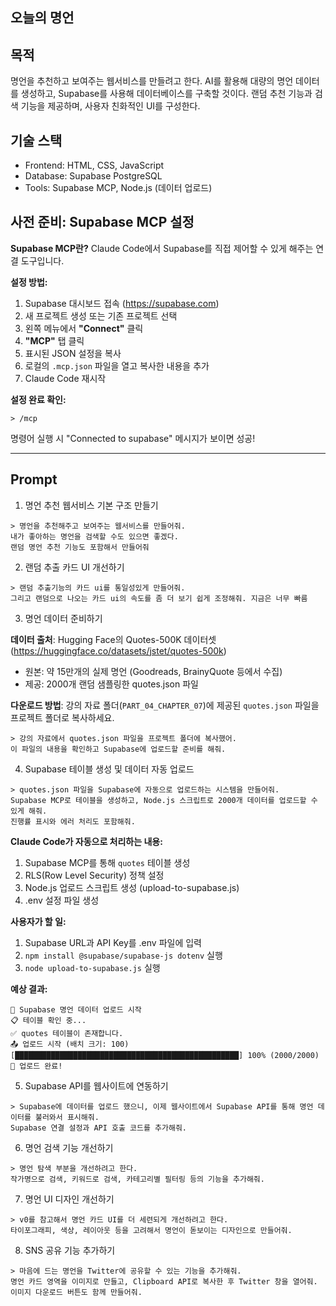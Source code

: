 ## 오늘의 명언

## 목적

명언을 추천하고 보여주는 웹서비스를 만들려고 한다.
AI를 활용해 대량의 명언 데이터를 생성하고, Supabase를 사용해 데이터베이스를 구축할 것이다.
랜덤 추천 기능과 검색 기능을 제공하며, 사용자 친화적인 UI를 구성한다.


## 기술 스택

- Frontend: HTML, CSS, JavaScript
- Database: Supabase PostgreSQL
- Tools: Supabase MCP, Node.js (데이터 업로드)


## 사전 준비: Supabase MCP 설정

**Supabase MCP란?**
Claude Code에서 Supabase를 직접 제어할 수 있게 해주는 연결 도구입니다.

**설정 방법:**

1. Supabase 대시보드 접속 (https://supabase.com)
2. 새 프로젝트 생성 또는 기존 프로젝트 선택
3. 왼쪽 메뉴에서 **"Connect"** 클릭
4. **"MCP"** 탭 클릭
5. 표시된 JSON 설정을 복사
6. 로컬의 `.mcp.json` 파일을 열고 복사한 내용을 추가
7. Claude Code 재시작

**설정 완료 확인:**
```
> /mcp
```
명령어 실행 시 "Connected to supabase" 메시지가 보이면 성공!

---

## Prompt

1. 명언 추천 웹서비스 기본 구조 만들기

```
> 명언을 추천해주고 보여주는 웹서비스를 만들어줘.
내가 좋아하는 명언을 검색할 수도 있으면 좋겠다.
랜덤 명언 추천 기능도 포함해서 만들어줘
```

2. 랜덤 추출 카드 UI 개선하기

```
> 랜덤 추출기능의 카드 ui를 통일성있게 만들어줘.
그리고 랜덤으로 나오는 카드 ui의 속도를 좀 더 보기 쉽게 조정해줘. 지금은 너무 빠름
```

3. 명언 데이터 준비하기

**데이터 출처**: Hugging Face의 Quotes-500K 데이터셋 (https://huggingface.co/datasets/jstet/quotes-500k)
- 원본: 약 15만개의 실제 명언 (Goodreads, BrainyQuote 등에서 수집)
- 제공: 2000개 랜덤 샘플링한 quotes.json 파일

**다운로드 방법**:
강의 자료 폴더(`PART_04_CHAPTER_07`)에 제공된 `quotes.json` 파일을 프로젝트 폴더로 복사하세요.

```
> 강의 자료에서 quotes.json 파일을 프로젝트 폴더에 복사했어.
이 파일의 내용을 확인하고 Supabase에 업로드할 준비를 해줘.
```

4. Supabase 테이블 생성 및 데이터 자동 업로드

```
> quotes.json 파일을 Supabase에 자동으로 업로드하는 시스템을 만들어줘.
Supabase MCP로 테이블을 생성하고, Node.js 스크립트로 2000개 데이터를 업로드할 수 있게 해줘.
진행률 표시와 에러 처리도 포함해줘.
```

**Claude Code가 자동으로 처리하는 내용:**
1. Supabase MCP를 통해 `quotes` 테이블 생성
2. RLS(Row Level Security) 정책 설정
3. Node.js 업로드 스크립트 생성 (upload-to-supabase.js)
4. .env 설정 파일 생성

**사용자가 할 일:**
1. Supabase URL과 API Key를 .env 파일에 입력
2. `npm install @supabase/supabase-js dotenv` 실행
3. `node upload-to-supabase.js` 실행

**예상 결과:**
```
🚀 Supabase 명언 데이터 업로드 시작
📋 테이블 확인 중...
✅ quotes 테이블이 존재합니다.
📤 업로드 시작 (배치 크기: 100)
[██████████████████████████████████████████████████] 100% (2000/2000)
🎉 업로드 완료!
```

5. Supabase API를 웹사이트에 연동하기

```
> Supabase에 데이터를 업로드 했으니, 이제 웹사이트에서 Supabase API를 통해 명언 데이터를 불러와서 표시해줘.
Supabase 연결 설정과 API 호출 코드를 추가해줘.
```

6. 명언 검색 기능 개선하기

```
> 명언 탐색 부분을 개선하려고 한다.
작가명으로 검색, 키워드로 검색, 카테고리별 필터링 등의 기능을 추가해줘.
```

7. 명언 UI 디자인 개선하기

```
> v0를 참고해서 명언 카드 UI를 더 세련되게 개선하려고 한다.
타이포그래피, 색상, 레이아웃 등을 고려해서 명언이 돋보이는 디자인으로 만들어줘.
```

8. SNS 공유 기능 추가하기

```
> 마음에 드는 명언을 Twitter에 공유할 수 있는 기능을 추가해줘.
명언 카드 영역을 이미지로 만들고, Clipboard API로 복사한 후 Twitter 창을 열어줘.
이미지 다운로드 버튼도 함께 만들어줘.
```
